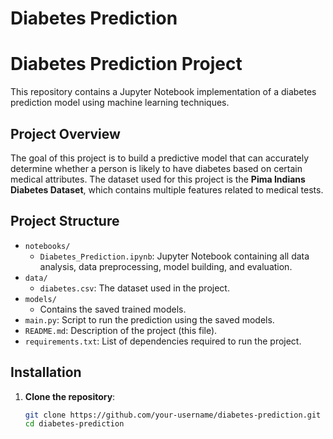 # Diabetes Prediction
# Diabetes Prediction Project

This repository contains a Jupyter Notebook implementation of a diabetes prediction model using machine learning techniques.

## Project Overview

The goal of this project is to build a predictive model that can accurately determine whether a person is likely to have diabetes based on certain medical attributes. The dataset used for this project is the **Pima Indians Diabetes Dataset**, which contains multiple features related to medical tests.

## Project Structure

- `notebooks/`
  - `Diabetes_Prediction.ipynb`: Jupyter Notebook containing all data analysis, data preprocessing, model building, and evaluation.
- `data/`
  - `diabetes.csv`: The dataset used in the project.
- `models/`
  - Contains the saved trained models.
- `main.py`: Script to run the prediction using the saved models.
- `README.md`: Description of the project (this file).
- `requirements.txt`: List of dependencies required to run the project.

## Installation

1. **Clone the repository**:
   ```bash
   git clone https://github.com/your-username/diabetes-prediction.git
   cd diabetes-prediction
